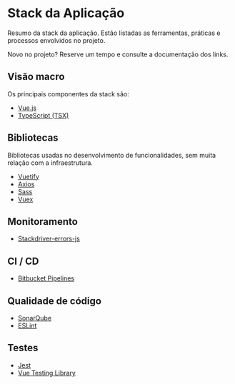 # Stack da Aplicação

Resumo da stack da aplicação. Estão listadas as ferramentas, práticas e processos envolvidos no projeto.

Novo no projeto? Reserve um tempo e consulte a documentação dos links.

## Visão macro

Os principais componentes da stack são:

- [Vue.js](https://vuejs.org/)
- [TypeScript (TSX)](https://www.typescriptlang.org/)

## Bibliotecas

Bibliotecas usadas no desenvolvimento de funcionalidades, sem muita relação com a infraestrutura.

- [Vuetify](https://vuetifyjs.com/en/)
- [Axios](https://axios-http.com/docs/intro)
- [Sass](https://sass-lang.com/)
- [Vuex](https://vuex.vuejs.org/)

## Monitoramento

- [Stackdriver-errors-js](https://www.npmjs.com/package/stackdriver-errors-js)

## CI / CD

- [Bitbucket Pipelines](https://support.atlassian.com/bitbucket-cloud/docs/get-started-with-bitbucket-pipelines/)

## Qualidade de código

- [SonarQube](https://docs.sonarqube.org/latest/setup/get-started-2-minutes/)
- [ESLint](https://eslint.org/docs/user-guide/getting-started)

## Testes

- [Jest](https://jestjs.io/docs/getting-started)
- [Vue Testing Library](https://testing-library.com/docs/vue-testing-library/intro/)
